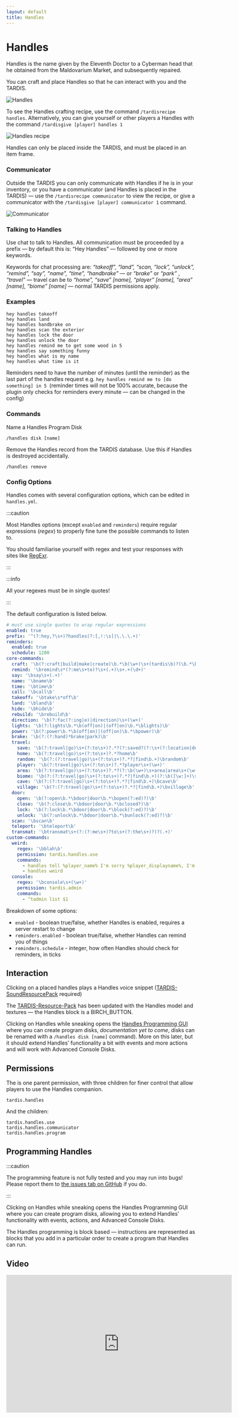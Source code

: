```yaml
---
layout: default
title: Handles
---
```


# Handles

Handles is the name given by the Eleventh Doctor to a Cyberman head that he obtained from the Maldovarium Market, and
subsequently repaired.

You can craft and place Handles so that he can interact with you and the TARDIS.

![Handles](/images/docs/handles.jpg)

To see the Handles crafting recipe, use the command `/tardisrecipe handles`. Alternatively, you can give yourself or
other players a Handles with the command `/tardisgive [player] handles 1`

![Handles recipe](/images/docs/handles_recipe.jpg)

Handles can only be placed inside the TARDIS, and must be placed in an item frame.

### Communicator

Outside the TARDIS you can only communicate with Handles if he is in your inventory, or you have a communicator (and
Handles is placed in the TARDIS) — use the `/tardisrecipe communicator` to view the recipe, or give a communicator with
the `/tardisgive [player] communicator 1` command.

![Communicator](/images/docs/communicator.jpg)

### Talking to Handles

Use chat to talk to Handles. All communication must be proceeded by a prefix — by default this is: “Hey Handles” —
followed by one or more keywords.

Keywords for chat processing are: _“takeoff”, “land”, “scan, “lock”, “unlock”, “remind”, “say”, “name”, “time”,
“handbrake”_ — or _“brake”_ or _“park”_ , _“travel”_ — travel can be to _“home”, “save” [name], “player” [name],
“area” [name]_, _“biome” [name]_ — normal TARDIS permissions apply.

### Examples

```
hey handles takeoff
hey handles land
hey handles handbrake on
hey handles scan the exterior
hey handles lock the door
hey handles unlock the door
hey handles remind me to get some wood in 5
hey handles say something funny
hey handles what is my name
hey handles what time is it
```

Reminders need to have the number of minutes (until the reminder) as the last part of the handles request
e.g. `hey handles remind me to [do something] in 5 `(reminder times will not be 100% accurate, because the plugin only
checks for reminders every minute — can be changed in the config)

### Commands

Name a Handles Program Disk

```
/handles disk [name]
```

Remove the Handles record from the TARDIS database. Use this if Handles is destroyed accidentally.

```
/handles remove
```

### Config Options

Handles comes with several configuration options, which can be edited in `handles.yml`.

:::caution

Most Handles options (except `enabled` and `reminders`) require regular expressions (_regex_) to properly fine tune the possible commands to listen to.

You should familiarise yourself with regex and test your responses with sites like [RegExr](https://regexr.com/).

:::

:::info

All your regexes must be in single quotes!

:::

The default configuration is listed below.

```yaml title=/plugin/TARDIS/handles.yml
# must use single quotes to wrap regular expressions
enabled: true
prefix: '^(?:hey,?\s+)?handles(?:[,!:\s]|\.\.\.+)'
reminders:
  enabled: true
  schedule: 1200
core-commands:
  craft: '\b(?:craft|build|make|create)\b.*\b(\w+)\s+(tardis\b)?(\b.*\b)'
  remind: '\bremind\s*(?:me\s+to)?\s+(.+)\s+.+(\d+)'
  say: '\bsay\s+(.+)'
  name: '\bname\b'
  time: '\btime\b'
  call: '\bcall\b'
  takeoff: '\btake\s*off\b'
  land: '\bland\b'
  hide: '\bhide\b'
  rebuild: '\brebuild\b'
  direction: '\b(?:fac(?:ing|e)|direction)\s+(\w+)'
  lights: '\b(?:lights\b.*\b(off|on)|(off|on)\b.*\blights)\b'
  power: '\b(?:power\b.*\b(off|on)|(off|on)\b.*\bpower)\b'
  brake: '\b(?:(?:hand)*brake|park)\b'
  travel:
    save: '\b(?:travel|go)\s+(?:to\s+)?.*?(?:saved?(?:\s+(?:location|destination|place|point))?|destination)\s+(\w+)'
    home: '\b(?:travel|go)\s+(?:to\s+)?.*?home\b'
    random: '\b(?:(?:travel|go)\s+(?:to\s+)?.*?|find\b.+)\brandom\b'
    player: '\b(?:travel|go)\s+(?:to\s+)?.*?player\s+(\w+)'
    area: '\b(?:travel|go)\s+(?:to\s+)?.*?(?:\b(\w+)\s+area|area\s+(\w+))\s*?$'
    biome: '\b(?:(?:travel|go)\s+(?:to\s+)?.*?|find\b.+)(?:\b([\w:]+)\s+biome|biome\s+(\w+))\s*?$'
    cave: '\b(?:(?:travel|go)\s+(?:to\s+)?.*?|find\b.+)\bcave\b'
    village: '\b(?:(?:travel|go)\s+(?:to\s+)?.*?|find\b.+)\bvillage\b'
  door:
    open: '\b(?:open\b.*\bdoor|door\b.*\bopen(?:ed)?)\b'
    close: '\b(?:close\b.*\bdoor|door\b.*\bclosed?)\b'
    lock: '\b(?:lock\b.*\bdoor|door\b.*\block(?:ed)?)\b'
    unlock: '\b(?:unlock\b.*\bdoor|door\b.*\bunlock(?:ed)?)\b'
  scan: '\bscan\b'
  teleport: '\bteleport\b'
  transmat: '\btransmat\s+(?:(?:me\s+)?to\s+(?:the\s+)?)?(.+)'
custom-commands:
  weird:
    regex: '\bblah\b'
    permission: tardis.handles.use
    commands:
      - handles tell %player_name% I'm sorry %player_displayname%, I'm afraid I can't do that
      - handles weird
  console:
    regex: '\bconsole\s+(\w+)'
    permission: tardis.admin
    commands:
      - ^tadmin list $1
```

Breakdown of some options:
- `enabled` - boolean true/false, whether Handles is enabled, requires a server restart to change
- `reminders.enabled` - boolean true/false, whether Handles can remind you of things
- `reminders.schedule` - integer, how often Handles should check for reminders, in ticks

## Interaction

Clicking on a placed handles plays a Handles voice
snippet ([TARDIS-SoundResourcePack](https://github.com/eccentricdevotion/TARDIS-SoundResourcePack/) required)

The [TARDIS-Resource-Pack](https://github.com/eccentricdevotion/TARDIS-Resource-Pack) has been updated with the Handles
model and textures — the Handles block is a BIRCH\_BUTTON.

Clicking on Handles while sneaking opens the [Handles Programming GUI](#programming-handles) where you can create
program disks, _documentation yet to come_, disks can be renamed with a `/handles disk [name]` command). More on this
later, but it should extend Handles’ functionality a bit with events and more actions and will work with Advanced
Console Disks.

## Permissions

The is one parent permission, with three children for finer control that allow players to use the Handles companion.

```
tardis.handles
```

And the children:

```
tardis.handles.use
tardis.handles.communicator
tardis.handles.program
```

## Programming Handles

:::caution

The programming feature is not fully tested and you may run into bugs! Please report them to
[the issues tab on GitHub](https://github.com/eccentricdevotion/TARDIS/issues) if you do.

:::

Clicking on Handles while sneaking opens the Handles Programming GUI where you can create program disks, allowing you to
extend Handles’ functionality with events, actions, and Advanced Console Disks.

The Handles programming is block based &mdash; instructions are represented as blocks that you add in a particular order
to create a program that Handles can run.

## Video

<iframe width="600" height="366" src="https://www.youtube.com/embed/pyJQHvxqpA8?rel=0" frameborder="0" allowfullscreen></iframe>
